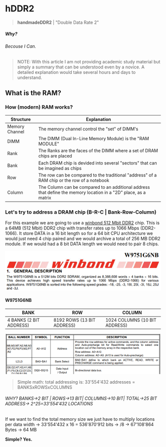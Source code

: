 # hDDR2

> **handmadeDDR2** | "Double Data Rate 2"

##### Why?
###### Becouse I Can.

> NOTE: With this article I am not providing academic study material but
> simply a summary that can be understood even by a novice. A detailed
> explanation would take several hours and days to understand.


## What is the RAM?

### How (modern) RAM works?

 
|Structure					|Explanation|
|-									|-|
|Memory Channel		|The memory channel control the "set" of DIMM's|
|DIMM						|The DIMM (Dual In-Line Memory Module) is the "RAM MODULE"|
|Rank							|The Ranks are the faces of the DIMM where a set of DRAM	chips are placed|
|Bank							|Each DRAM chip is devided into several "sectors" that can be imagined as chips|
|Row							|The row can be compared to the traditional "address" of a RAM chip or the row of a notebook|
|Column						|The Column can be compared to an additional address that define the memory location in a "2D" place, as a matrix|

### Let's try to address a DRAM chip (B-R-C | Bank-Row-Column)
For this example we are going to use a [winbond 512 Mbit DDR2](https://github.com/LawrenceBrode/HDDR2/blob/d97dd640fa0fb63eee98a2fcc034407cdeb084aa/DATASHEETS/2304140030_Winbond-Elec-W9751G6NB-25_C908414.pdf) chip.
This is a 64MB (512 Mbit) DDR2 chip with transfer rates up to 1066 Mbps (DDR2-1066).
It store DATA in a 16 bit length so for a 64 bit CPU architecture we would just need 4 chip paired and we would archive a total of 256 MB DDR2 module.
If we would had a 8 bit DATA length we would need to pair 8 chips.

![W9751G6NB DESCRIPTION](https://raw.githubusercontent.com/LawrenceBrode/HDDR2/407b1c770dfbab35c849f52770f4a09ed2ac064d/img/Screenshot%202024-04-08%20231550.png)

#### W9751G6NB

|BANK|ROW|COLUMN|
|-|-|-|
|4 BANKS (2 BIT ADDRESS)|8192 ROWS (13 BIT ADDRESS)|1024 COLUMNS (10 BIT ADDRESS)|

![ADDRESSES](https://raw.githubusercontent.com/LawrenceBrode/HDDR2/main/img/Screenshot%202024-04-08%20231639.png)

> Simple math: total addressing is: 33'554'432 addresses =
> BANKSxROWSxCOLUMNS

###### WHY? BANKS->2 BIT	|	ROWS->13 BIT|		COLUMNS->10 BIT| 	TOTAL->25 BIT ADDRESS-> 2^25=33'554'432 LOCATIONS

If we want to find the total memory size we just have to multiply locations per data width -> 33'554'432 x 16 = 536'870'912 bits -> /8 -> 67'108'864 Bytes -> 64 MB

**Simple? Yes.**
